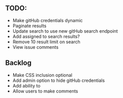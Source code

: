 
## TODO:
* Make gitHub credentials dynamic
* Paginate results
* Update search to use new gitHub search endpoint
* Add assigned to search results?
* Remove 10 result limit on search
* View issue comments

## Backlog
* Make CSS inclusion optional
* Add admin option to hide gitHub credentials
* Add ability to
* Allow users to make comments
